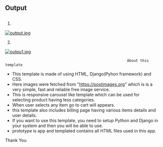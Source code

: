 ## Output <h2>
1.
[![output.jpg](https://i.postimg.cc/SNTwPtYJ/output.jpg)](https://postimg.cc/9r98Rbph)
                                                                                                                     
2.                                                                                                                               
[![outpu1.jpg](https://i.postimg.cc/pTKmGF0L/outpu1.jpg)](https://postimg.cc/HcsWjVDq)
                                                           
                                                            About this template

- This template is made of using HTML, Django(Pyhon framework) and CSS.
- Here images were fetched from "https://postimages.org" which is  is a very simple, fast and reliable free image service.
- This is responsive carousel like template which can be used for selecting product having less categories.
- When user selects any item go to cart will appears.
- this template also includes billing page having various items details and user details.
- If you want to use this template, you need to setup Python and Django in your system and then you will be able to use.
- prototype is app and templated contains all HTML files used in this app.


Thank You
